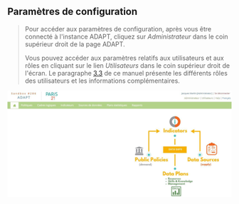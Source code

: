 ## Paramètres de configuration

> Pour accéder aux paramètres de configuration, après vous être connecté
> à l'instance ADAPT, cliquez sur *Administrateur* dans le coin
> supérieur droit de la page ADAPT.
>
> Vous pouvez accéder aux paramètres relatifs aux utilisateurs et aux
> rôles en cliquant sur le lien *Utilisateurs* dans le coin supérieur
> droit de l'écran. Le paragraphe
> [<u>3.3</u>](#utilisateurs-rôles-et-droits) de ce manuel présente les
> différents rôles des utilisateurs et les informations complémentaires.

![](ADAPTmedia_fr\media\image13.jpeg)